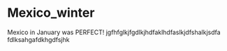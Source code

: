 # Mexico_winter

Mexico in January was PERFECT!
jgfhfglkjfgdlkjhdfaklhdfaslkjdfshalkjsdfa
fdlksahgafdkhgdfsjhk
